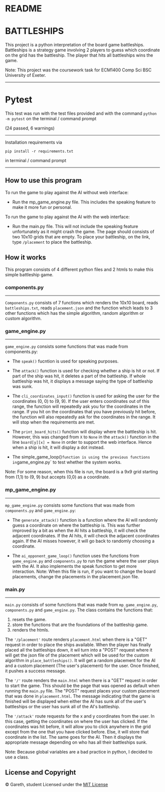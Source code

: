 # README

# BATTLESHIPS
This project is a python interpretation of the board game battleships.
Battleships is a strategy game involving 2 players to guess which coordinate on the grid has the battleship.
The player that hits all battleships wins the game. 

Note: This project was the coursework task for ECM1400 Comp Sci BSC University of Exeter.

-----------------------


# Pytest
This test was run with the test files provided and with the command `python -m pytest` on the terminal / command prompt

(24 passed, 6 warnings)

-----------------------

Installation requirements via

`pip install -r requirements.txt`

in terminal / command prompt

------------------------


## How to use this program
To run the game to play against the AI without web interface:

* Run the mp_game_engine.py file. This includes the speaking feature to make it more fun or personal.

To run the game to play against the AI with the web interface:

* Run the main.py file. This will not include the speaking feature unfortunately as it might crash the game. The page should consists of two 10x10 grids that are empty. To place your battleship, on the link, type `/placement` to place the battleship.


## How it works
This program consists of 4 different python files and 2 htmls to make this simple battleship game.

### components.py
-------------------
`Components.py` consists of 7 functions which renders the 10x10 board, reads `battleships.txt`, reads `placement.json`
and the function which leads to 3 other functions which has the simple algorithm, random algorithm or custom algorithm.

### game_engine.py
--------------------
`game_engine.py` consists some functions that was made from components.py: 

* The `speak()` fucntion is used for speaking purposes.

* The `attack()` function is used for checking whether a ship is hit or not. If part of the ship was hit, it deletes a part of the battleship.
If whole battleship was hit, it displays a message saying the type of battleship was sunk.

* The `cli_coordinates_input()` function is used for asking the user for the coordinates (0, 0) to (9, 9). If the user enters coordinates out of this range, the function will repeatedly ask you for the coordinates in the range. If you hit on the coordinates that you have previously hit before, the function will also repeatedly ask for the coordinates in the range. It will stop when the requirements are met.

* The `print_board_hits()` function will display where the battleship is hit. However, this was changed from `X` to `None` in the `attack()` function in the line `board[y][x] = None` in order to support the web interface. Hence when a ship is hit, it will display a dot instead.

* The simple_game_loop()` function is using the previous functions in `game_engine.py` to test whether the system works.

Note: For some reason, when this file is run, the board is a 9x9 grid starting from (1,1) to (9, 9) but accepts (0,0) as a coordinate.

### mp_game_engine.py
--------------------
`mp_game_engine.py` consists some functions that was made from `components.py` and `game_engine.py`:

* The `generate_attack()` function is a function where the AI will randomly guess a coordinate on where the battleship is. This was further improved by a bit as when the AI hits a battleship, it will check the adjacent coordinates. If the AI hits, it will check the adjacent coordinates again. If the AI misses however, it will go back to randomly choosing a coordinate.

* The `ai_opponent_game_loop()` function uses the functions from `game_engine.py` and `components.py` to run the game where the user plays with the AI. It also implements the speak function to get more interaction.
Note: When this file is run, if you want to change the board placements, change the placements in the placement.json file.

### main.py
-------------
`main.py` consists of some functions that was made from `mp_game_engine.py`, `components.py` and `game_engine.py`.
The class contains the functions that:
1. resets the game.
2. store the functions that are the foundations of the battleship game.
3. renders the htmls.

The `'/placement'` route renders `placement.html` when there is a "GET" request in order to place the ships available. When the player has finally placed all the battleships down, it wil turn into a "POST" request where it will get the json file of the placement which will be used for the custom algorithm in `place_battleships()`. It will get a random placement for the AI and a custom placement (The user's placement) for the user. Once finished, it pushes a success message.

The `'/'` route renders the `main.html` when there is a "GET" request in order to start the game. This should be the page that was opened as default when running the `main.py` file. The "POST" request places your custom placement that was done in `placement.html`. The message indicating that the game is finished will be displayed when either the AI has sunk all of the user's battleships or the user has sunk all of the AI's battleship.

The `'/attack'` route requests for the x and y coordinates from the user. In this case, getting the coordinates on where the user has clicked. If the coordinates was hit before, it will allow you to click anywhere in the grid except from the one that you have clicked before. Else, it will store that coordinate in the list. The same goes for the AI. Then it displays the appropriate message depending on who has all their battleships sunk.

Note: Because global variables are a bad practice in python, I decided to use a class.

## License and Copyright
© Gareth, student
Licensed under the [MIT License](LICENSE)